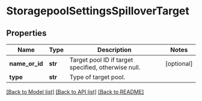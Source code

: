 # StoragepoolSettingsSpilloverTarget

## Properties
Name | Type | Description | Notes
------------ | ------------- | ------------- | -------------
**name_or_id** | **str** | Target pool ID if target specified, otherwise null. | [optional] 
**type** | **str** | Type of target pool. | 

[[Back to Model list]](../README.md#documentation-for-models) [[Back to API list]](../README.md#documentation-for-api-endpoints) [[Back to README]](../README.md)


